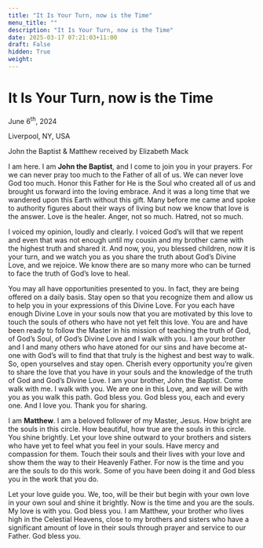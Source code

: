 ```yaml
---
title: "It Is Your Turn, now is the Time"
menu_title: ""
description: "It Is Your Turn, now is the Time"
date: 2025-03-17 07:21:03+11:00
draft: False
hidden: True
weight:
---
```

# It Is Your Turn, now is the Time

June 6<sup>th</sup>, 2024

Liverpool, NY, USA

John the Baptist & Matthew received by Elizabeth Mack

I am here. I am **John the Baptist**, and I come to join you in your prayers. For we can never pray too much to the Father of all of us. We can never love God too much. Honor this Father for He is the Soul who created all of us and brought us forward into the loving embrace. And it was a long time that we wandered upon this Earth without this gift. Many before me came and spoke to authority figures about their ways of living but now we know that love is the answer. Love is the healer. Anger, not so much. Hatred, not so much.

I voiced my opinion, loudly and clearly. I voiced God’s will that we repent and even that was not enough until my cousin and my brother came with the highest truth and shared it. And now, you, you blessed children, now it is your turn, and we watch you as you share the truth about God’s Divine Love, and we rejoice. We know there are so many more who can be turned to face the truth of God’s love to heal.

You may all have opportunities presented to you. In fact, they are being offered on a daily basis. Stay open so that you recognize them and allow us to help you in your expressions of this Divine Love. For you each have enough Divine Love in your souls now that you are motivated by this love to touch the souls of others who have not yet felt this love. You are and have been ready to follow the Master in his mission of teaching the truth of God, of God’s Soul, of God’s Divine Love and I walk with you. I am your brother and I and many others who have atoned for our sins and have become at-one with God’s will to find that that truly is the highest and best way to walk. So, open yourselves and stay open. Cherish every opportunity you’re given to share the love that you have in your souls and the knowledge of the truth of God and God’s Divine Love. I am your brother, John the Baptist. Come walk with me. I walk with you. We are one in this Love, and we will be with you as you walk this path. God bless you. God bless you, each and every one. And I love you. Thank you for sharing.

I am **Matthew**. I am a beloved follower of my Master, Jesus. How bright are the souls in this circle. How beautiful, how true are the souls in this circle. You shine brightly. Let your love shine outward to your brothers and sisters who have yet to feel what you feel in your souls. Have mercy and compassion for them. Touch their souls and their lives with your love and show them the way to their Heavenly Father. For now is the time and you are the souls to do this work. Some of you have been doing it and God bless you in the work that you do.

Let your love guide you. We, too, will be their but begin with your own love in your own soul and shine it brightly. Now is the time and you are the souls. My love is with you. God bless you. I am Matthew, your brother who lives high in the Celestial Heavens, close to my brothers and sisters who have a significant amount of love in their souls through prayer and service to our Father. God bless you.

